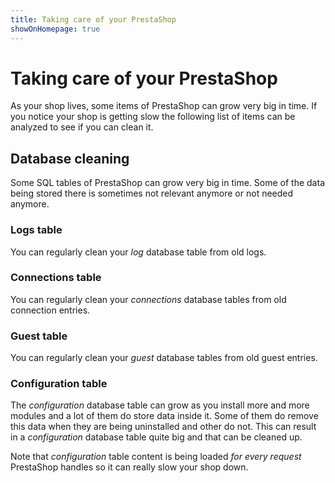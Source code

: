 ```yaml
---
title: Taking care of your PrestaShop
showOnHomepage: true
---
```


# Taking care of your PrestaShop

As your shop lives, some items of PrestaShop can grow very big in time. If you notice your shop is getting slow the following list of items can be analyzed to see if you can clean it.

## Database cleaning

Some SQL tables of PrestaShop can grow very big in time. Some of the data being stored there is sometimes not relevant anymore or not needed anymore.

### Logs table

You can regularly clean your _log_ database table from old logs.

### Connections table

You can regularly clean your _connections_ database tables from old connection entries.

### Guest table

You can regularly clean your _guest_ database tables from old guest entries.

### Configuration table

The _configuration_ database table can grow as you install more and more modules and a lot of them do store data inside it. Some of them do remove this data when they are being uninstalled and other do not. This can result in a _configuration_ database table quite big and that can be cleaned up.

Note that _configuration_ table content is being loaded _for every request_ PrestaShop handles so it can really slow your shop down.
